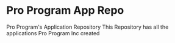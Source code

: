 # Pro Program App Repo
Pro Program's Application Repository
This Repository has all the applications Pro Program Inc created
